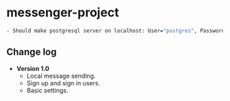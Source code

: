 # messenger-project

```bash
- Should make postgresql server on localhost: User="postgres", Password="1234", port="5432"
```

## Change log

- **Version 1.0**
  - Local message sending. 
  - Sign up and sign in users. 
  - Basic settings.    
